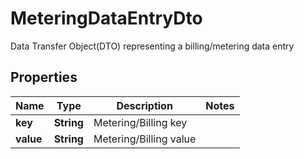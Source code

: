 

# MeteringDataEntryDto

Data Transfer Object(DTO) representing a billing/metering data entry

## Properties

| Name | Type | Description | Notes |
|------------ | ------------- | ------------- | -------------|
|**key** | **String** | Metering/Billing key |  |
|**value** | **String** | Metering/Billing value |  |



